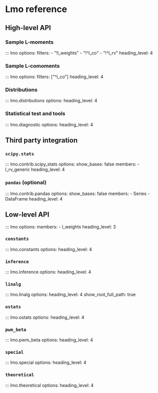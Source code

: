# Lmo reference

## High-level API

### Sample L-moments

::: lmo
    options:
      filters:
      - "!l_weights"
      - "!^l_co"
      - "!^l_rv"
      heading_level: 4

### Sample L-comoments

::: lmo
    options:
      filters: ["^l_co"]
      heading_level: 4

### Distributions

::: lmo.distributions
    options:
      heading_level: 4

### Statistical test and tools

::: lmo.diagnostic
    options:
      heading_level: 4

## Third party integration

### `scipy.stats`

::: lmo.contrib.scipy_stats
    options:
      show_bases: false
      members:
      - l_rv_generic
      heading_level: 4

### `pandas` (optional)

::: lmo.contrib.pandas
    options:
      show_bases: false
      members:
      - Series
      - DataFrame
      heading_level: 4

## Low-level API

::: lmo
    options:
      members:
      - l_weights
      heading_level: 3

### `constants`

::: lmo.constants
    options:
      heading_level: 4

### `inference`

::: lmo.inference
    options:
      heading_level: 4

### `linalg`

::: lmo.linalg
    options:
      heading_level: 4
      show_root_full_path: true

### `ostats`

::: lmo.ostats
    options:
      heading_level: 4

### `pwm_beta`

::: lmo.pwm_beta
    options:
      heading_level: 4

### `special`

::: lmo.special
    options:
      heading_level: 4

### `theoretical`

::: lmo.theoretical
    options:
      heading_level: 4
